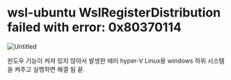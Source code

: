 # wsl-ubuntu WslRegisterDistribution failed with error: 0x80370114

![Untitled](https://user-images.githubusercontent.com/48937399/210137970-e46dada7-dc11-48d5-8a27-84f6be7b146a.png)

윈도우 기능이 켜져 있지 않아서 발생한 에러 hyper-V Linux용 windows 하위 시스템을 켜주고 실행하면 해결 됨 끝.
